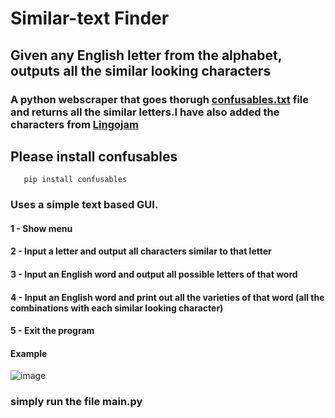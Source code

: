 # Similar-text Finder
## Given any English letter from the alphabet, outputs all the similar looking characters
### A python webscraper that goes thorugh [confusables.txt](https://www.unicode.org/Public/draft/security/confusables.txt) file and returns all the similar letters.I have also added the characters from [Lingojam](https://lingojam.com/FancyTextGenerator)
## Please install confusables
       pip install confusables
### Uses a simple text based GUI.
#### 1 - Show menu
#### 2 - Input a letter and output all characters similar to that letter
#### 3 - Input an English word and output all possible letters of that word
#### 4 - Input an English word and print out all the varieties of that word (all the combinations with each similar looking character)
#### 5 - Exit the program
#### Example
![image](https://github.com/sankeer-28/Similar-text/assets/112449287/7747fd77-fcf2-487e-856f-0c9038913b3a)


### simply run the file main.py
